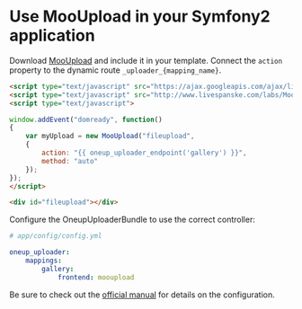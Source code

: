 Use MooUpload in your Symfony2 application
==========================================

Download [MooUpload](https://github.com/juanparati/MooUpload) and include it in your template. Connect the `action` property to the dynamic route `_uploader_{mapping_name}`.

```html
<script type="text/javascript" src="https://ajax.googleapis.com/ajax/libs/mootools/1.4.0/mootools-yui-compressed.js"></script>
<script type="text/javascript" src="http://www.livespanske.com/labs/MooUpload/MooUpload.js"></script>
<script type="text/javascript">

window.addEvent("domready", function()
{
	var myUpload = new MooUpload("fileupload",
    {
		action: "{{ oneup_uploader_endpoint('gallery') }}",
		method: "auto"
	});
});
</script>

<div id="fileupload"></div>
```

Configure the OneupUploaderBundle to use the correct controller:

```yaml
# app/config/config.yml

oneup_uploader:
    mappings:
        gallery:
            frontend: mooupload
```

Be sure to check out the [official manual](https://github.com/juanparati/MooUpload) for details on the configuration.